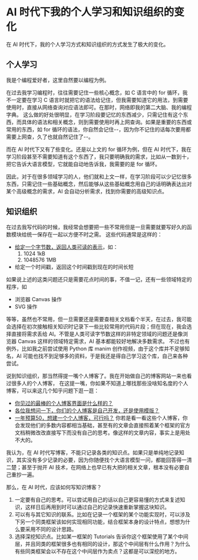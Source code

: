 # AI 时代下我的个人学习和知识组织的变化

在 AI 时代下，我的个人学习方式和知识组织的方式发生了极大的变化。

## 个人学习

我是个编程爱好者，这里自然要以编程为例。

在过去我学习编程时，往往需要记住一些核心概念，如 C 语言中的 for 循环，我不一定要在学习 C 语言时就把它的语法给记住，但我需要知道它的用法，到需要使用时，直接从网络查询对应语法即可。在那时，网络即我的第二大脑、我的编程字典。
这么做的好处很明显，在学习阶段要记忆的东西减少，只需记住有这个东西，而具体的语法和相关概念，则到需要使用时再上网查询。如果是重要的东西或常用的东西，如 for 循环的语法，你自然会记住--，因为你不记住的话每次要用都需要上网查，久了也就自然记住了--。

而在 AI 时代下又有了些变化。还是以上文的 for 循环为例，但在 AI 时代下，我在学习阶段甚至不需要知道有这个东西了，我只要明确我的需求，比如从一数到十，把它告诉大语言模型，它就能自动地告诉我，我需要的是 for 循环。

因此，对于在很多领域学习的人，他们就和上文一样，在学习阶段可以少记忆很多东西，只需记住一些基础概念，然后能够从这些基础概念用自己的话明确表达出对某个高级概念的需求，AI 会自动分析需求，找到你需要的高级知识点。

## 知识组织

在过去我写代码的时候，我经常会想要把一些不常用但是一旦需要就要写好久的函数模块给统一保存在一起以方便不时之需。
这些代码通常是这样的：

- [给定一个字节数，返回人类可读的表示](https://programming.guide/worlds-most-copied-so-snippet.html)，如：
  1. 1024  1kB
  2. 1048576 1MB
- 给定一个时间戳，返回这个时间戳到现在的时间长短

如果说上述的这类问题还只是需要花点时间的事，不值一记，还有一些领域特定的程序，如

- 浏览器 Canvas 操作
- SVG 操作

等等，虽然也不常用，但一旦需要还是需要查相关文档看个半天，在过去，我可能会选择在初次接触相关知识时记录下一些比较常用的代码片段；但在现在，我会选择直接将需求丢给 AI。不管是人类可读字节数这样的非特定领域的问题还是像浏览器 Canvas 这样的领域特定需求，AI 基本都能较好地解决多数需求。
不过也有例外，比如我之前尝试使用 Python 库 manim 创作视频，由于这个库并不足够知名，AI 可能也找不到足够多的资料，于是我还是得自己学习这个库，自己来各种尝试。

说到知识组织，那当然得提一嘴个人博客了。我在开始做自己的博客网站一来也看过很多人的个人博客，
在这提一嘴，你如果不知道上哪找那些没啥知名度的个人博客，可以来这几个知乎问题下逛一逛：
- [你见过的最棒的个人博客界面是什么样的？](https://www.zhihu.com/question/29755481)
- [各位我想问一下，你们的个人博客是自己开发，还是使用模版？](https://www.zhihu.com/question/372740792)
- [一年预算50，想建一个个人博客，可行吗？](https://www.zhihu.com/question/510575162)
你若是看一看这些个人博客，你会发现他们的多数内容都相当基础，甚至有的文章会直接照着某个框架的官方文档稍微改改直接写下而没有自己的思考。像这样的文章内容，事实上是用处不大的。

我认为，在 AI 时代写博客，不能只记录各类的知识点。如果只是单纯地记录知识，其实没有多少记录的必要，因为你随便找个大语言模型一问，都能回答得一清二楚；甚至于抛开 AI 技术，在网络上也早已有大把的相关文章，根本没有必要自己重抄一遍。

那么，在 AI 时代，应该如何写知识博客？
1. 一定要有自己的思考。可以尝试用自己的话以自己更容易懂的方式来复述知识，这样日后再用到时可以通过自己的记录快速重新掌握这块知识。
2. 可以有与其它知识的联系。比如在记录一个框架的某个功能实现时，可以涉及下另一个同类框架该如何实现相同功能，结合框架本身的设计特点，想想为什么要采用不同的设计思路。
3. 选择深挖知识点。比如某一框架的 Tutorials 告诉你这个框架使用了某个中间层，并且同类的框架很多也有相同的设计，那这个中间层有什么作用？为什么有些同类框架会以不存在这个中间层作为卖点？这都是可以深挖的地方。
